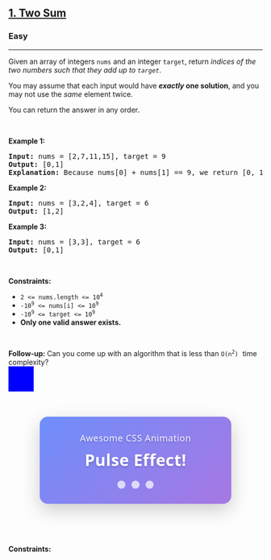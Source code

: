 <h2><a href="https://leetcode.com/problems/two-sum">1. Two Sum</a></h2><h3>Easy</h3><hr><p>Given an array of integers <code>nums</code>&nbsp;and an integer <code>target</code>, return <em>indices of the two numbers such that they add up to <code>target</code></em>.</p>

<p>You may assume that each input would have <strong><em>exactly</em> one solution</strong>, and you may not use the <em>same</em> element twice.</p>

<p>You can return the answer in any order.</p>

<p>&nbsp;</p>
<p><strong class="example">Example 1:</strong></p>

<pre>
<strong>Input:</strong> nums = [2,7,11,15], target = 9
<strong>Output:</strong> [0,1]
<strong>Explanation:</strong> Because nums[0] + nums[1] == 9, we return [0, 1].
</pre>

<p><strong class="example">Example 2:</strong></p>

<pre>
<strong>Input:</strong> nums = [3,2,4], target = 6
<strong>Output:</strong> [1,2]
</pre>

<p><strong class="example">Example 3:</strong></p>

<pre>
<strong>Input:</strong> nums = [3,3], target = 6
<strong>Output:</strong> [0,1]
</pre>

<p>&nbsp;</p>
<p><strong>Constraints:</strong></p>

<ul>
	<li><code>2 &lt;= nums.length &lt;= 10<sup>4</sup></code></li>
	<li><code>-10<sup>9</sup> &lt;= nums[i] &lt;= 10<sup>9</sup></code></li>
	<li><code>-10<sup>9</sup> &lt;= target &lt;= 10<sup>9</sup></code></li>
	<li><strong>Only one valid answer exists.</strong></li>
</ul>

<p>&nbsp;</p>
<strong>Follow-up:&nbsp;</strong>Can you come up with an algorithm that is less than <code>O(n<sup>2</sup>)</code><font face="monospace">&nbsp;</font>time complexity?


<div style="
  width: 50px;
  height: 50px;
  background: blue;
  animation: spin 2s linear infinite;
  @keyframes spin {
    from { transform: rotate(0deg); }
    to { transform: rotate(360deg); }
  }
">
</div>


<div style="
  animation: pulse 2s infinite;
  padding: 30px;
  background: linear-gradient(135deg, #6e8efb, #a777e3);
  border-radius: 16px;
  color: white;
  text-align: center;
  width: 320px;
  margin: 50px auto;
  box-shadow: 0 12px 36px rgba(0,0,0,0.2), 0 0 0 1px rgba(255,255,255,0.1);
  font-family: 'Segoe UI', system-ui, sans-serif;
  font-size: 26px;
  font-weight: 700;
  letter-spacing: 0.5px;
  text-shadow: 0 2px 4px rgba(0,0,0,0.2);
">
  <div style="
    font-size: 18px;
    opacity: 0.9;
    margin-bottom: 8px;
    font-weight: 500;
  ">Awesome CSS Animation</div>
  <div style="
    font-size: 32px;
    font-weight: 800;
    margin: 10px 0;
  ">Pulse Effect!</div>
  <div style="
    display: flex;
    justify-content: center;
    gap: 12px;
    margin-top: 20px;
  ">
    <span style="
      display: inline-block;
      width: 16px;
      height: 16px;
      border-radius: 50%;
      background: rgba(255,255,255,0.7);
      animation: pulse 1.5s infinite;
      animation-delay: 0s;
    "></span>
    <span style="
      display: inline-block;
      width: 16px;
      height: 16px;
      border-radius: 50%;
      background: rgba(255,255,255,0.7);
      animation: pulse 1.5s infinite;
      animation-delay: 0.3s;
    ""></span>
    <span style="
      display: inline-block;
      width: 16px;
      height: 16px;
      border-radius: 50%;
      background: rgba(255,255,255,0.7);
      animation: pulse 1.5s infinite;
      animation-delay: 0.6s;
    ""></span>
  </div>
</div>

<p>&nbsp;</p>
<p><strong>Constraints:</strong></p>
